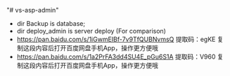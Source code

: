 "# vs-asp-admin" 

- dir Backup is database;
- dir deploy_admin is server deploy (For comparison)
- https://pan.baidu.com/s/1iGwmEIBf-7v9TfQUBNvmsQ 提取码：egKE 复制这段内容后打开百度网盘手机App，操作更方便哦
- https://pan.baidu.com/s/1a2PrFA3dd4SU4E_pGu6S1A 提取码：V960 复制这段内容后打开百度网盘手机App，操作更方便哦